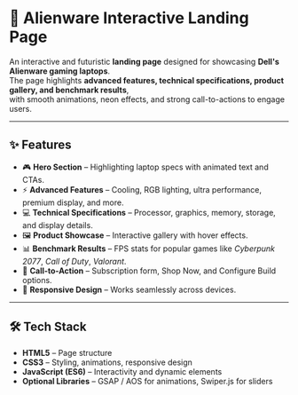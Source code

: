 
# 🚀 Alienware Interactive Landing Page

An interactive and futuristic **landing page** designed for showcasing **Dell's Alienware gaming laptops**.  
The page highlights **advanced features, technical specifications, product gallery, and benchmark results**,  
with smooth animations, neon effects, and strong call-to-actions to engage users.

---

## ✨ Features
- 🎮 **Hero Section** – Highlighting laptop specs with animated text and CTAs.  
- ⚡ **Advanced Features** – Cooling, RGB lighting, ultra performance, premium display, and more.  
- 💻 **Technical Specifications** – Processor, graphics, memory, storage, and display details.  
- 🖼️ **Product Showcase** – Interactive gallery with hover effects.  
- 📊 **Benchmark Results** – FPS stats for popular games like *Cyberpunk 2077*, *Call of Duty*, *Valorant*.  
- 🔔 **Call-to-Action** – Subscription form, Shop Now, and Configure Build options.  
- 📱 **Responsive Design** – Works seamlessly across devices.

---

## 🛠️ Tech Stack
- **HTML5** – Page structure  
- **CSS3** – Styling, animations, responsive design  
- **JavaScript (ES6)** – Interactivity and dynamic elements  
- **Optional Libraries** – GSAP / AOS for animations, Swiper.js for sliders  

